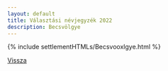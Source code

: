 ```yaml
---
layout: default
title: Választási névjegyzék 2022
description: Becsvölgye
---
```


{% include settlementHTMLs/Becsvooxlgye.html %}

[Vissza](../)
